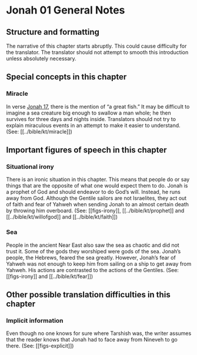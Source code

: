 # Jonah 01 General Notes

## Structure and formatting

The narrative of this chapter starts abruptly. This could cause difficulty for the translator. The translator should not attempt to smooth this introduction unless absolutely necessary.

## Special concepts in this chapter

### Miracle

In verse [Jonah 17](./17.md), there is the mention of “a great fish.” It may be difficult to imagine a sea creature big enough to swallow a man whole; he then survives for three days and nights inside. Translators should not try to explain miraculous events in an attempt to make it easier to understand. (See: [[../bible/kt/miracle]])

## Important figures of speech in this chapter

### Situational irony

There is an ironic situation in this chapter. This means that people do or say things that are the opposite of what one would expect them to do. Jonah is a prophet of God and should endeavor to do God’s will. Instead, he runs away from God. Although the Gentile sailors are not Israelites, they act out of faith and fear of Yahweh when sending Jonah to an almost certain death by throwing him overboard. (See: [[figs-irony]], [[../bible/kt/prophet]] and [[../bible/kt/willofgod]] and [[../bible/kt/faith]])

### Sea

People in the ancient Near East also saw the sea as chaotic and did not trust it. Some of the gods they worshiped were gods of the sea. Jonah’s people, the Hebrews, feared the sea greatly. However, Jonah’s fear of Yahweh was not enough to keep him from sailing on a ship to get away from Yahweh. His actions are contrasted to the actions of the Gentiles. (See: [[figs-irony]] and [[../bible/kt/fear]])

## Other possible translation difficulties in this chapter

### Implicit information

Even though no one knows for sure where Tarshish was, the writer assumes that the reader knows that Jonah had to face away from Nineveh to go there. (See: [[figs-explicit]])